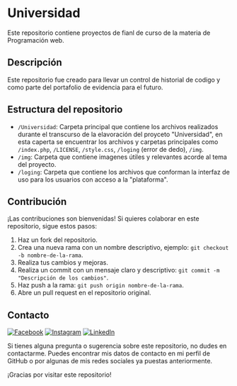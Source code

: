 # Universidad

Este repositorio contiene proyectos de fianl de curso de la materia de Programación web.

## Descripción

Este repositorio fue creado para llevar un control de historial de codigo y como parte del portafolio de evidencia para el futuro.

## Estructura del repositorio

- `/Universidad`: Carpeta principal que contiene los archivos realizados durante el transcurso de la elavoración del proyceto "Universidad", en esta caperta se encuentrar los archivos y carpetas principales como `/index.php`, `/LICENSE`, `/style.css`, `/loging` (error de dedo), `/img`.
- `/img`: Carpeta que contiene imagenes útiles y relevantes acorde al tema del proyecto.
- `/loging`: Carpeta que contiene los archivos que conforman la interfaz de uso para los usuarios con acceso a la "plataforma".

## Contribución

¡Las contribuciones son bienvenidas! Si quieres colaborar en este repositorio, sigue estos pasos:

1. Haz un fork del repositorio.
2. Crea una nueva rama con un nombre descriptivo, ejemplo: `git checkout -b nombre-de-la-rama`.
3. Realiza tus cambios y mejoras.
4. Realiza un commit con un mensaje claro y descriptivo: `git commit -m "Descripción de los cambios"`.
5. Haz push a la rama: `git push origin nombre-de-la-rama`.
6. Abre un pull request en el repositorio original.

## Contacto
[![Facebook](https://img.shields.io/badge/Facebook-%231877F2.svg?logo=Facebook&logoColor=white)](https://www.facebook.com/profile.php?id=100005236578889) [![Instagram](https://img.shields.io/badge/Instagram-%23E4405F.svg?logo=Instagram&logoColor=white)](https://www.instagram.com/n.gabriel_02/) [![LinkedIn](https://img.shields.io/badge/LinkedIn-%230077B5.svg?logo=linkedin&logoColor=white)](https://www.linkedin.com/in/gabrielhern%C3%A1ndez-developer/)

Si tienes alguna pregunta o sugerencia sobre este repositorio, no dudes en contactarme. Puedes encontrar mis datos de contacto en mi perfil de GitHub o por algunas de mis redes sociales ya puestas anteriormente.

¡Gracias por visitar este repositorio!
